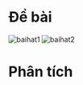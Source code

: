 # Đề bài
![baihat1](https://github.com/VanHoang110802/Competitive_Programming/assets/108053955/b734cbb8-a3cc-49f5-ba04-688cae57e5fc)
![baihat2](https://github.com/VanHoang110802/Competitive_Programming/assets/108053955/355ffc16-c95b-4243-8702-c08279476ad2)

# Phân tích
